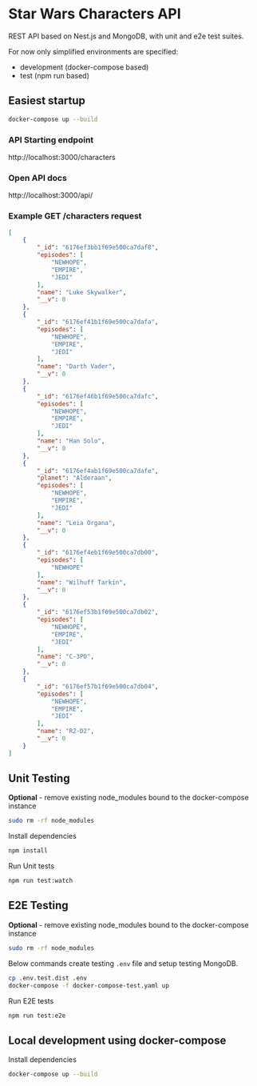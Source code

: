 # Star Wars Characters API

REST API based on Nest.js and MongoDB, with unit and e2e test suites.

For now only simplified environments are specified:
- development (docker-compose based)
- test (npm run based)

## Easiest startup
```bash
docker-compose up --build
```

### API Starting endpoint 
http://localhost:3000/characters

### Open API docs
http://localhost:3000/api/

### Example GET /characters request
```json
[
    {
        "_id": "6176ef3bb1f69e500ca7daf8",
        "episodes": [
            "NEWHOPE",
            "EMPIRE",
            "JEDI"
        ],
        "name": "Luke Skywalker",
        "__v": 0
    },
    {
        "_id": "6176ef41b1f69e500ca7dafa",
        "episodes": [
            "NEWHOPE",
            "EMPIRE",
            "JEDI"
        ],
        "name": "Darth Vader",
        "__v": 0
    },
    {
        "_id": "6176ef46b1f69e500ca7dafc",
        "episodes": [
            "NEWHOPE",
            "EMPIRE",
            "JEDI"
        ],
        "name": "Han Solo",
        "__v": 0
    },
    {
        "_id": "6176ef4ab1f69e500ca7dafe",
        "planet": "Alderaan",
        "episodes": [
            "NEWHOPE",
            "EMPIRE",
            "JEDI"
        ],
        "name": "Leia Organa",
        "__v": 0
    },
    {
        "_id": "6176ef4eb1f69e500ca7db00",
        "episodes": [
            "NEWHOPE"
        ],
        "name": "Wilhuff Tarkin",
        "__v": 0
    },
    {
        "_id": "6176ef53b1f69e500ca7db02",
        "episodes": [
            "NEWHOPE",
            "EMPIRE",
            "JEDI"
        ],
        "name": "C-3PO",
        "__v": 0
    },
    {
        "_id": "6176ef57b1f69e500ca7db04",
        "episodes": [
            "NEWHOPE",
            "EMPIRE",
            "JEDI"
        ],
        "name": "R2-D2",
        "__v": 0
    }
]
```

## Unit Testing
**Optional** - remove existing node_modules bound to the docker-compose instance
```bash
sudo rm -rf node_modules
```

Install dependencies
```bash
npm install
```
Run Unit tests
```bash
npm run test:watch
```

## E2E Testing
**Optional** - remove existing node_modules bound to the docker-compose instance
```bash
sudo rm -rf node_modules
```

Below commands create testing `.env` file and setup testing MongoDB.
```bash
cp .env.test.dist .env
docker-compose -f docker-compose-test.yaml up
```

Run E2E tests
```bash
npm run test:e2e
```

## Local development using docker-compose
Install dependencies
```bash
docker-compose up --build
```

